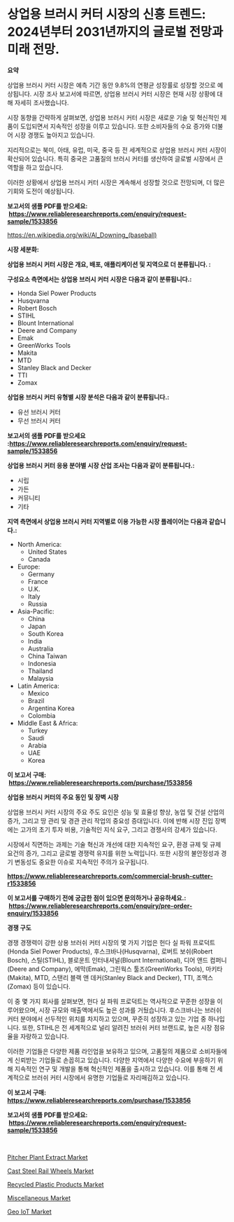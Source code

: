 <p><h1>상업용 브러시 커터 시장의 신흥 트렌드: 2024년부터 2031년까지의 글로벌 전망과 미래 전망.</h1></p><p><strong>요약</strong></p>
<p><p>상업용 브러시 커터 시장은 예측 기간 동안 9.8%의 연평균 성장률로 성장할 것으로 예상됩니다. 시장 조사 보고서에 따르면, 상업용 브러시 커터 시장은 현재 시장 상황에 대해 자세히 조사했습니다.</p><p>시장 동향을 간략하게 살펴보면, 상업용 브러시 커터 시장은 새로운 기술 및 혁신적인 제품이 도입되면서 지속적인 성장을 이루고 있습니다. 또한 소비자들의 수요 증가와 더불어 시장 경쟁도 높아지고 있습니다.</p><p>지리적으로는 북미, 아태, 유럽, 미국, 중국 등 전 세계적으로 상업용 브러시 커터 시장이 확산되어 있습니다. 특히 중국은 고품질의 브러시 커터를 생산하여 글로벌 시장에서 큰 역할을 하고 있습니다.</p><p>이러한 상황에서 상업용 브러시 커터 시장은 계속해서 성장할 것으로 전망되며, 더 많은 기회와 도전이 예상됩니다.</p></p>
<p><strong>보고서의 샘플 PDF를 받으세요: &nbsp;<a href="https://www.reliableresearchreports.com/enquiry/request-sample/1533856">https://www.reliableresearchreports.com/enquiry/request-sample/1533856</a></strong></p>
<p><a href="https://en.wikipedia.org/wiki/Al_Downing_(baseball)">https://en.wikipedia.org/wiki/Al_Downing_(baseball)</a></p>
<p><strong>시장 세분화:</strong></p>
<p><strong> 상업용 브러시 커터 시장은 개요, 배포, 애플리케이션 및 지역으로 더 분류됩니다. :</strong></p>
<p><strong>구성요소 측면에서는 상업용 브러시 커터 시장은 다음과 같이 분류됩니다.:</strong></p>
<p><ul><li>Honda Siel Power Products</li><li>Husqvarna</li><li>Robert Bosch</li><li>STIHL</li><li>Blount International</li><li>Deere and Company</li><li>Emak</li><li>GreenWorks Tools</li><li>Makita</li><li>MTD</li><li>Stanley Black and Decker</li><li>TTI</li><li>Zomax</li></ul></p>
<p><strong> 상업용 브러시 커터 유형별 시장 분석은 다음과 같이 분류됩니다.:</strong></p>
<p><ul><li>유선 브러시 커터</li><li>무선 브러시 커터</li></ul></p>
<p><strong>보고서의 샘플 PDF를 받으세요 :<a href="https://www.reliableresearchreports.com/enquiry/request-sample/1533856">https://www.reliableresearchreports.com/enquiry/request-sample/1533856</a></strong></p>
<p><strong> 상업용 브러시 커터 응용 분야별 시장 산업 조사는 다음과 같이 분류됩니다.:</strong></p>
<p><ul><li>시립</li><li>가든</li><li>커뮤니티</li><li>기타</li></ul></p>
<p><strong>지역 측면에서 상업용 브러시 커터 지역별로 이용 가능한 시장 플레이어는 다음과 같습니다.:</strong></p>
<p><ul>
    <li>
        North America:
        <ul>
            <li>United States</li>
            <li>Canada</li>
        </ul>
    </li>
    <li>
        Europe:
        <ul>
            <li>Germany</li>
            <li>France</li>
            <li>U.K.</li>
            <li>Italy</li>
            <li>Russia</li>
        </ul>
    </li>
    <li>
        Asia-Pacific:
        <ul>
            <li>China</li>
            <li>Japan</li>
            <li>South Korea</li>
            <li>India</li>
            <li>Australia</li>
            <li>China Taiwan</li>
            <li>Indonesia</li>
            <li>Thailand</li>
            <li>Malaysia</li>
        </ul>
    </li>
    <li>
        Latin America:
        <ul>
            <li>Mexico</li>
            <li>Brazil</li>
            <li>Argentina Korea</li>
            <li>Colombia</li>
        </ul>
    </li>
    <li>
        Middle East & Africa:
        <ul>
            <li>Turkey</li>
            <li>Saudi</li>
            <li>Arabia</li>
            <li>UAE</li>
            <li>Korea</li>
        </ul>
    </li>
    </ul></p>
<p><strong>이 보고서 구매: &nbsp;<a href="https://www.reliableresearchreports.com/purchase/1533856">https://www.reliableresearchreports.com/purchase/1533856</a></strong></p>
<p><strong>상업용 브러시 커터의 주요 동인 및 장벽 시장</strong></p>
<p><p>상업용 브러시 커터 시장의 주요 주도 요인은 성능 및 효율성 향상, 농업 및 건설 산업의 증가, 그리고 땅 관리 및 경관 관리 작업의 중요성 증대입니다. 이에 반해 시장 진입 장벽에는 고가의 초기 투자 비용, 기술적인 지식 요구, 그리고 경쟁사의 강세가 있습니다.</p><p>시장에서 직면하는 과제는 기술 혁신과 개선에 대한 지속적인 요구, 환경 규제 및 규제 요건의 증가, 그리고 글로벌 경쟁력 유지를 위한 노력입니다. 또한 시장의 불안정성과 경기 변동성도 중요한 이슈로 지속적인 주의가 요구됩니다.</p></p>
<p><strong><a href="https://www.reliableresearchreports.com/commercial-brush-cutter-r1533856">https://www.reliableresearchreports.com/commercial-brush-cutter-r1533856</a></strong></p>
<p><strong>이 보고서를 구매하기 전에 궁금한 점이 있으면 문의하거나 공유하세요.: &nbsp;<a href="https://www.reliableresearchreports.com/enquiry/pre-order-enquiry/1533856">https://www.reliableresearchreports.com/enquiry/pre-order-enquiry/1533856</a></strong></p>
<p><strong>경쟁 구도</strong></p>
<p><p>경쟁 경쟁력이 강한 상용 브러쉬 커터 시장의 몇 가지 기업은 헌다 실 파워 프로덕트(Honda Siel Power Products), 후스크바나(Husqvarna), 로버트 보쉬(Robert Bosch), 스틸(STIHL), 블로운트 인터내셔널(Blount International), 디어 앤드 컴퍼니(Deere and Company), 에막(Emak), 그린웍스 툴즈(GreenWorks Tools), 마키타(Makita), MTD, 스탠리 블랙 앤 데커(Stanley Black and Decker), TTI, 조맥스(Zomax) 등이 있습니다.</p><p>이 중 몇 가지 회사를 살펴보면, 헌다 실 파워 프로덕트는 역사적으로 꾸준한 성장을 이루어왔으며, 시장 규모와 매출액에서도 높은 성과를 거뒀습니다. 후스크바나는 브러쉬 커터 분야에서 선두적인 위치를 차지하고 있으며, 꾸준히 성장하고 있는 기업 중 하나입니다. 또한, STIHL은 전 세계적으로 널리 알려진 브러쉬 커터 브랜드로, 높은 시장 점유율을 자랑하고 있습니다.</p><p>이러한 기업들은 다양한 제품 라인업을 보유하고 있으며, 고품질의 제품으로 소비자들에게 신뢰받는 기업들로 손꼽히고 있습니다. 다양한 지역에서 다양한 수요에 부응하기 위해 지속적인 연구 및 개발을 통해 혁신적인 제품을 출시하고 있습니다. 이를 통해 전 세계적으로 브러쉬 커터 시장에서 유명한 기업들로 자리매김하고 있습니다.</p></p>
<p><strong>이 보고서 구매: &nbsp; <a href="https://www.reliableresearchreports.com/purchase/1533856">https://www.reliableresearchreports.com/purchase/1533856</a></strong></p>
<p><strong>보고서의 샘플 PDF를 받으세요: &nbsp;<a href="https://www.reliableresearchreports.com/enquiry/request-sample/1533856">https://www.reliableresearchreports.com/enquiry/request-sample/1533856</a></strong><strong></strong></p>
<p>&nbsp;</p>
<p><p><a href="https://medium.com/@marcoshoppe2023/pitcher-plant-extract-market-size-growth-trends-statistics-forecasts-2024-2031-deb0924788ea">Pitcher Plant Extract Market</a></p><p><a href="https://github.com/btwcqfvq34/Market-Research-Report-List-1/blob/main/cast-steel-rail-wheels-market.md">Cast Steel Rail Wheels Market</a></p><p><a href="https://www.linkedin.com/pulse/global-recycled-plastic-products-market-sector-types-applications-jwgfe?trackingId=BXtBkxYzH3ib4I3u7Ha0Yw%3D%3D">Recycled Plastic Products Market</a></p><p><a href="https://issuu.com/reportprime-2/docs/miscellaneous-market-size-2030.pptx">Miscellaneous Market</a></p><p><a href="https://issuu.com/reportprime-2/docs/geo-iot-market-size-2030.pptx">Geo IoT Market</a></p></p>